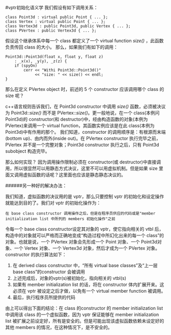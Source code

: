 #vptr初始化语义学
我们假设有如下调用关系：

	class Point3d : virtual public Point { ... };
	class Vertex : virtual public Point { ... };
	class Vertex3d : public Point3d, public Vertex { ... };
	class PVertex : public Vertex3d { ... };
	
假设这个继承体系中每一个 class 都定义了一个 virtual function _size()_ ，此函数负责传回 class 的大小。
那么，如果我们有如下的调用：

	Point3d::Point3d(float x, float y, float z)
		: _x(x), _y(y), _z(z) {
		if (spyOn)
			cerr << "Withi Point3d::Point3d()"
				 << "size: " << size() << endl;
	}
	
那么在定义 PVertex object 时，前述的 5 个 constructor 应该调用哪个 class 的 size 呢？

c++语言规则告诉我们，在 Point3d constructor 中调用 _size()_ 函数，必须被决议为 Point3d::_size()_ 而不是  PVertex::_size()_。更一般地说，在一个 class(本例问 Point3d)的 constructor(和 destructor)中，经由构造函数的对象(本例为 PVertex)来调用一个 virtual function，其函数实例应该是在此 class(本例为Point3d)中有作用的那个。
我们知道，constructor 的调用顺序是：有根源而末端(bottom up)、由内而外(inside out)。在 PVertex constructor 执行完毕之前，PVertex 并不是一个完整对象；Point3d constructor 执行之后，只有 Point3d subobject 构造完毕。

那么如何实现？
因为调用操作限制必须在 constructor(或 destructor)中直接调用，所以很显然可以用静态方式决议，这里不可以用虚拟机制。但是如果 size 里面又调用虚拟函数的话呢？这里面也应该是静态静态决议的。

######另一种好的解决办法：
	
我们知道，虚拟函数的决议用的是 vptr，那么只要控制 vptr 的初始化和设定操作就能达到目的了。我们对 vptr 的初始化操作为：
	
	在 base class constructor 调用操作之后，但是在程序员供应的代码或是"member initialization list 中所列的 members 初始化操作"之前
	
令每一个 base class constructor设定其对象的 vptr，使它指向相关的 vtbl 后，构造中的对象就可以严格而正确地变成“构造过程中所幻化出来的每一个 class”的对象。也就是说，一个 PVertex 对象会先形成一个 Point 对象、一个 Point3d对象、一个 Vertex 对象、一个 Vertex3d 对象，然后才成为一个 PVertex 对象。constructor 的执行算法如下：

1.	在 derived class constructor 中，“所有 virtual base classes”及“上一层 base class”的constructor 会被调用
2.	上述完成后，对象的vptr(s)被初始化，指向相关的 vtbl(s)
3.	如果有 member initialization list 的话，将在 constructor 体内扩展开来。这必须在 vptr 被设定之后才做，以免有一个 virtual member function 被调用。
4.	最后，执行程序员所提供的代码

由上可以得出下面的结论：在 class 的constructor 的 member initialization list 中调用该 class 的一个虚拟函数，因为 vptr 保证能够在 member initialization list 被扩展之前设定好，所有是安全的。但是可能出现该虚拟函数依赖未设定好的其他 members 的情况，在这种情况下，是不安全的。